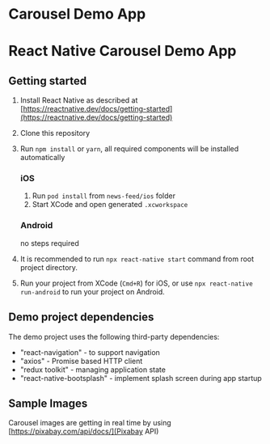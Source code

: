 # Carousel Demo App

# React Native Carousel Demo App

## Getting started

1. Install React Native as described at [https://reactnative.dev/docs/getting-started](https://reactnative.dev/docs/getting-started)
2. Clone this repository
3. Run `npm install` or `yarn`, all required components will be installed automatically

   ### iOS

   1. Run `pod install` from `news-feed/ios` folder
   2. Start XCode and open generated `.xcworkspace`

   ### Android

   no steps required

4. It is recommended to run `npx react-native start` command from root project directory.
5. Run your project from XCode (`Cmd+R`) for iOS, or use `npx react-native run-android` to run your project on Android.

## Demo project dependencies

The demo project uses the following third-party dependencies:

- "react-navigation" - to support navigation
- "axios" - Promise based HTTP client
- "redux toolkit" - managing application state
- "react-native-bootsplash" - implement splash screen during app startup

## Sample Images

Carousel images are getting in real time by using [https://pixabay.com/api/docs/](Pixabay API)
